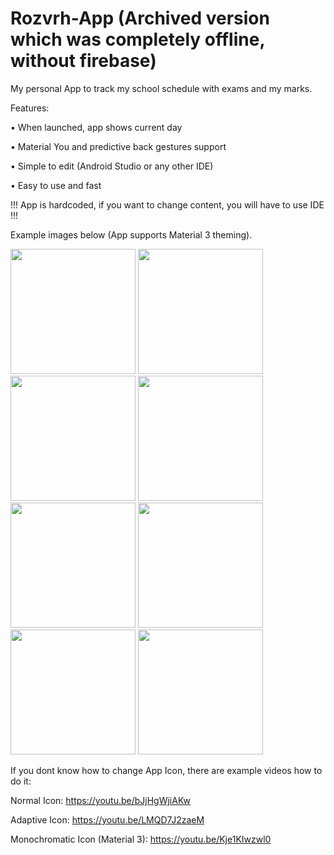# Rozvrh-App (Archived version which was completely offline, without firebase)

My personal App to track my school schedule with exams and my marks.

Features:

• When launched, app shows current day

• Material You and predictive back gestures support

• Simple to edit (Android Studio or any other IDE)

• Easy to use and fast

!!! App is hardcoded, if you want to change content, you will have to use IDE !!!

Example images below (App supports Material 3 theming).

<img src="https://user-images.githubusercontent.com/26904790/218570066-4a98b8de-674b-4af0-b484-b0f30b2615dd.png" width = "200px"> <img src="https://user-images.githubusercontent.com/26904790/218570071-0922034c-a252-4a4c-b3a8-177417514078.png" width = "200px">
<img src="https://user-images.githubusercontent.com/26904790/218570073-e30a80d2-a5ab-4b1e-83c2-cc87412dc097.png" width = "200px">
<img src="https://user-images.githubusercontent.com/26904790/218570076-ebf31566-5c6b-461f-a21b-2faf5db4aa36.png" width = "200px">
<img src="https://user-images.githubusercontent.com/26904790/218570080-80e493ce-9f8f-4d00-951d-257bc875d2a2.png" width = "200px">
<img src="https://user-images.githubusercontent.com/26904790/218570082-4bf5d1c2-c0a7-41a1-8dfb-a0a70a0fd82c.png" width = "200px">
<img src="https://user-images.githubusercontent.com/26904790/218570083-00767cf2-a383-4b64-9cf0-eaf2e07e4f0e.png" width = "200px">
<img src="https://user-images.githubusercontent.com/26904790/218570087-7f453376-c4e6-4cca-a90c-e788e806ba7b.png" width = "200px">


If you dont know how to change App Icon, there are example videos how to do it:

Normal Icon: https://youtu.be/bJjHgWjiAKw

Adaptive Icon: https://youtu.be/LMQD7J2zaeM

Monochromatic Icon (Material 3): https://youtu.be/Kje1KIwzwl0
